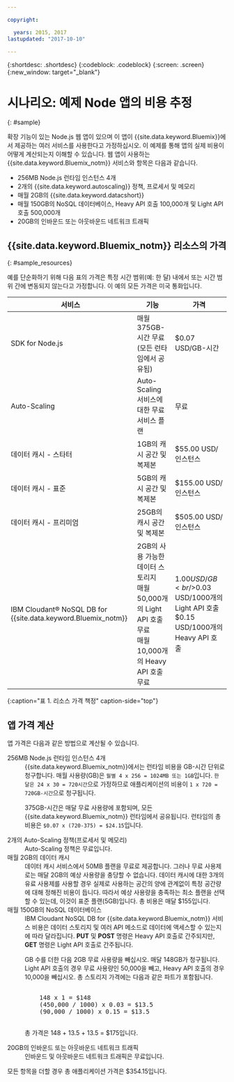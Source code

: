 ```yaml
---

copyright:

  years: 2015, 2017
lastupdated: "2017-10-10"

---
```


{:shortdesc: .shortdesc}
{:codeblock: .codeblock}
{:screen: .screen}
{:new_window: target="_blank"}

# 시나리오: 예제 Node 앱의 비용 추정
{: #sample}

확장 기능이 있는 Node.js 웹 앱이 있으며 이 앱이 {{site.data.keyword.Bluemix}}에서 제공하는 여러 서비스를 사용한다고 가정하십시오. 이 예제를 통해 앱의 실제 비용이 어떻게 계산되는지 이해할 수 있습니다. 웹 앱이 사용하는 {{site.data.keyword.Bluemix_notm}} 서비스와 항목은 다음과 같습니다. 

* 256MB Node.js 런타임 인스턴스 4개
* 2개의 {{site.data.keyword.autoscaling}} 정책, 프로세서 및 메모리
* 매월 2GB의 {{site.data.keyword.datacshort}}
* 매월 150GB의 NoSQL 데이터베이스, Heavy API 호출 100,000개 및 Light API 호출 500,000개
* 20GB의 인바운드 또는 아웃바운드 네트워크 트래픽

## {{site.data.keyword.Bluemix_notm}} 리소스의 가격
{: #sample_resources}

예를 단순화하기 위해 다음 표의 가격은 특정 시간 범위(예: 한 달) 내에서 또는 시간 범위 간에 변동되지 않는다고 가정합니다. 이 예의 모든 가격은 미국 통화입니다. 

|서비스|	기능|	가격|
|--------|-----------|--------|
|SDK for Node.js|	매월 375GB-시간 무료(모든 런타임에서 공유됨)|	$0.07 USD/GB-시간|
|Auto-Scaling|	Auto-Scaling 서비스에 대한 무료 서비스 플랜|	무료|
|데이터 캐시 - 스타터|	1GB의 캐시 공간 및 복제본|	$55.00 USD/인스턴스|
|데이터 캐시 - 표준|	5GB의 캐시 공간 및 복제본|	$155.00 USD/인스턴스|
|데이터 캐시 - 프리미엄|	25GB의 캐시 공간 및 복제본|	$505.00 USD/인스턴스|
|IBM Cloudant® NoSQL DB for {{site.data.keyword.Bluemix_notm}}|	2GB의 사용 가능한 데이터 스토리지<br/>매월 50,000개의 Light API 호출 무료<br/>매월 10,000개의 Heavy API 호출 무료| $1.00 USD/GB<br/>$0.03 USD/1000개의 Light API 호출<br/>$0.15 USD/1000개의 Heavy API 호출|
{:caption="표 1. 리소스 가격 책정" caption-side="top"}

## 앱 가격 계산

앱 가격은 다음과 같은 방법으로 계산될 수 있습니다. 

<dl>
<dt>256MB Node.js 런타임 인스턴스 4개</dt>
<dd>{{site.data.keyword.Bluemix_notm}}에서는 런타임 비용을 GB-시간 단위로 청구합니다. 매월 사용량(GB)은 <code>월별 4 x 256 = 1024MB 또는 1GB</code>입니다. <code>한 달은 24 x 30 = 720시간</code>으로 가정하므로 애플리케이션의 비용이 <code>1 x 720 = 720GB-시간</code>으로 청구됩니다.
<p>
375GB-시간은 매달 무료 사용량에 포함되며, 모든 {{site.data.keyword.Bluemix_notm}} 런타임에서 공유됩니다. 런타임의 총 비용은 <code>$0.07 x (720-375) = $24.15</code>입니다. </p></dd>

<dt>2개의 Auto-Scaling 정책(프로세서 및 메모리)</dt>
<dd>Auto-Scaling 정책은 무료입니다.</dd>

<dt>매월 2GB의 데이터 캐시</dt>
<dd>데이터 캐시 서비스에서 50MB 플랜을 무료로 제공합니다. 그러나 무료 사용제로는 매달 2GB의 예상 사용량을 충당할 수 없습니다. 데이터 캐시에 대한 3개의 유료 사용제를 사용할 경우 실제로 사용하는 공간의 양에 관계없이 특정 공간량에 대해 정해진 비용이 듭니다. 따라서 예상 사용량을 충족하는 최소 플랜을 선택할 수 있는데, 이것이 표준 플랜(5GB)입니다. 총 비용은 매달 $155입니다. </dd>

<dt>매월 150GB의 NoSQL 데이터베이스</dt>
<dd>IBM Cloudant NoSQL DB for {{site.data.keyword.Bluemix_notm}} 서비스 비용은 데이터 스토리지 및 여러 API 메소드로 데이터에 액세스할 수 있는지에 따라 달라집니다. <strong>PUT</strong> 및 <strong>POST</strong> 명령은 Heavy API 호출로 간주되지만, <strong>GET</strong> 명령은 Light API 호출로 간주됩니다.
<p>
GB 수를 더한 다음 2GB 무료 사용량을 빼십시오. 매달 148GB가 청구됩니다. Light API 호출의 경우 무료 사용량인 50,000을 빼고, Heavy API 호출의 경우 10,000을 빼십시오. 총 스토리지 가격에는 다음과 같은 파트가 포함됩니다. </p>
<pre class="codeblock">
<codeblock>
    148 x 1 = $148
    (450,000 / 1000) x 0.03 = $13.5
    (90,000 / 1000) x 0.15 = $13.5
</codeblock>
</pre>
<p>
총 가격은 148 + 13.5 + 13.5 = $175입니다. </p></dd>

<dt>20GB의 인바운드 또는 아웃바운드 네트워크 트래픽</dt>
<dd>인바운드 및 아웃바운드 네트워크 트래픽은 무료입니다. </dd>

</dl>

모든 항목을 더할 경우 총 애플리케이션 가격은 $354.15입니다. 
